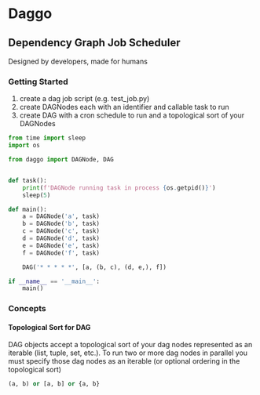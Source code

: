 # Daggo
## Dependency Graph Job Scheduler

Designed by developers, made for humans

### Getting Started
1. create a dag job script (e.g. test_job.py)
2. create DAGNodes each with an identifier and callable task to run
3. create DAG with a cron schedule to run and a topological sort of your DAGNodes
```py
from time import sleep
import os

from daggo import DAGNode, DAG


def task():
    print(f'DAGNode running task in process {os.getpid()}')
    sleep(5)

def main():
    a = DAGNode('a', task)
    b = DAGNode('b', task)
    c = DAGNode('c', task)
    d = DAGNode('d', task)
    e = DAGNode('e', task)
    f = DAGNode('f', task)

    DAG('* * * * *', [a, (b, c), (d, e,), f]) 

if __name__ == '__main__':
    main()
```

### Concepts
#### Topological Sort for DAG
DAG objects accept a topological sort of your dag nodes represented as an iterable (list, tuple, set, etc.).
To run two or more dag nodes in parallel you must specify those dag nodes as an iterable (or optional ordering in the topological sort)
```py
(a, b) or [a, b] or {a, b}
```
